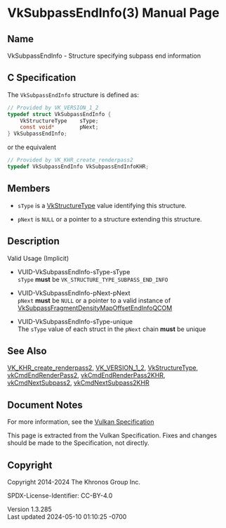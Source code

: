 # VkSubpassEndInfo(3) Manual Page

## Name

VkSubpassEndInfo - Structure specifying subpass end information



## <a href="#_c_specification" class="anchor"></a>C Specification

The `VkSubpassEndInfo` structure is defined as:

``` c
// Provided by VK_VERSION_1_2
typedef struct VkSubpassEndInfo {
    VkStructureType    sType;
    const void*        pNext;
} VkSubpassEndInfo;
```

or the equivalent

``` c
// Provided by VK_KHR_create_renderpass2
typedef VkSubpassEndInfo VkSubpassEndInfoKHR;
```

## <a href="#_members" class="anchor"></a>Members

- `sType` is a [VkStructureType](https://registry.khronos.org/vulkan/specs/1.3-extensions/man/html/VkStructureType.html) value identifying
  this structure.

- `pNext` is `NULL` or a pointer to a structure extending this
  structure.

## <a href="#_description" class="anchor"></a>Description

Valid Usage (Implicit)

- <a href="#VUID-VkSubpassEndInfo-sType-sType"
  id="VUID-VkSubpassEndInfo-sType-sType"></a>
  VUID-VkSubpassEndInfo-sType-sType  
  `sType` **must** be `VK_STRUCTURE_TYPE_SUBPASS_END_INFO`

- <a href="#VUID-VkSubpassEndInfo-pNext-pNext"
  id="VUID-VkSubpassEndInfo-pNext-pNext"></a>
  VUID-VkSubpassEndInfo-pNext-pNext  
  `pNext` **must** be `NULL` or a pointer to a valid instance of
  [VkSubpassFragmentDensityMapOffsetEndInfoQCOM](https://registry.khronos.org/vulkan/specs/1.3-extensions/man/html/VkSubpassFragmentDensityMapOffsetEndInfoQCOM.html)

- <a href="#VUID-VkSubpassEndInfo-sType-unique"
  id="VUID-VkSubpassEndInfo-sType-unique"></a>
  VUID-VkSubpassEndInfo-sType-unique  
  The `sType` value of each struct in the `pNext` chain **must** be
  unique

## <a href="#_see_also" class="anchor"></a>See Also

[VK_KHR_create_renderpass2](https://registry.khronos.org/vulkan/specs/1.3-extensions/man/html/VK_KHR_create_renderpass2.html),
[VK_VERSION_1_2](https://registry.khronos.org/vulkan/specs/1.3-extensions/man/html/VK_VERSION_1_2.html),
[VkStructureType](https://registry.khronos.org/vulkan/specs/1.3-extensions/man/html/VkStructureType.html),
[vkCmdEndRenderPass2](https://registry.khronos.org/vulkan/specs/1.3-extensions/man/html/vkCmdEndRenderPass2.html),
[vkCmdEndRenderPass2KHR](https://registry.khronos.org/vulkan/specs/1.3-extensions/man/html/vkCmdEndRenderPass2KHR.html),
[vkCmdNextSubpass2](https://registry.khronos.org/vulkan/specs/1.3-extensions/man/html/vkCmdNextSubpass2.html),
[vkCmdNextSubpass2KHR](https://registry.khronos.org/vulkan/specs/1.3-extensions/man/html/vkCmdNextSubpass2KHR.html)

## <a href="#_document_notes" class="anchor"></a>Document Notes

For more information, see the <a
href="https://registry.khronos.org/vulkan/specs/1.3-extensions/html/vkspec.html#VkSubpassEndInfo"
target="_blank" rel="noopener">Vulkan Specification</a>

This page is extracted from the Vulkan Specification. Fixes and changes
should be made to the Specification, not directly.

## <a href="#_copyright" class="anchor"></a>Copyright

Copyright 2014-2024 The Khronos Group Inc.

SPDX-License-Identifier: CC-BY-4.0

Version 1.3.285  
Last updated 2024-05-10 01:10:25 -0700
